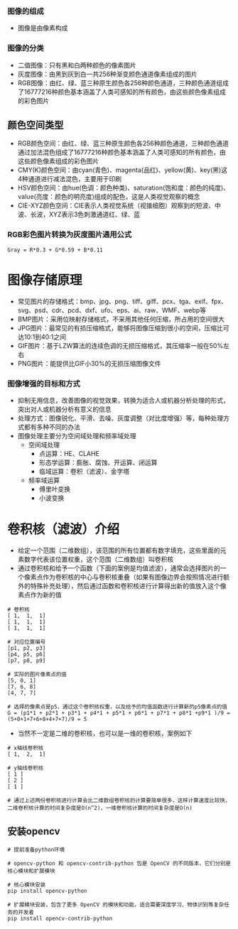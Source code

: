 ### 图像的组成
- 图像是由像素构成


### 图像的分类
- 二值图像：只有黑和白两种颜色的像素图片
- 灰度图像：由黑到灰到白一共256种渐变颜色通道像素组成的图片
- RGB图像：由红、绿、蓝三种原生颜色各256种颜色通道，三种颜色通道组成了16777216种颜色基本涵盖了人类可感知的所有颜色，由这些颜色像素组成的彩色图片

## 颜色空间类型
- RGB颜色空间：由红、绿、蓝三种原生颜色各256种颜色通道，三种颜色通道通过加法混色组成了16777216种颜色基本涵盖了人类可感知的所有颜色，由这些颜色像素组成的彩色图片
- CMY(K)颜色空间：由cyan(青色)、magenta(品红)、yellow(黄)、key(黑)这4种通道进行减法混色，主要用于印刷
- HSV颜色空间：由hue(色调：颜色种类)、saturation(饱和度：颜色的纯度)、value(亮度：颜色的明亮度)组成的配色，这是人类视觉观察的概念
- CIE-XYZ颜色空间：CIE表示人类视觉系统（视锥细胞）观察到的短波、中波、长波，XYZ表示3色刺激通道红、绿、蓝

### RGB彩色图片转换为灰度图片通用公式
~~~
Gray = R*0.3 + G*0.59 + B*0.11
~~~

# 图像存储原理
- 常见图片的存储格式：bmp、jpg、png、tiff、giff、pcx、tga、exif、fpx、svg、psd、cdr、pcd、dxf、ufo、eps、ai、raw、WMF、webp等
- BMP图片：采用位映射存储格式，不采用其他任何压缩，所占用的空间很大
- JPG图片：最常见的有损压缩格式，能够将图像压缩到很小的空间，压缩比可达10:1到40:1之间
- GIF图片：基于LZW算法的连续色调的无损压缩格式，其压缩率一般在50%左右
- PNG图片：能提供比GIF小30%的无损压缩图像文件

### 图像增强的目标和方式
- 抑制无用信息，改善图像的视觉效果，转换为适合人或机器分析处理的形式，突出对人或机器分析有意义的信息
- 处理方式：图像锐化、平滑、去噪、灰度调整（对比度增强）等，每种处理方式都有多种不同的办法
- 图像处理主要分为空间域处理和频率域处理
  - 空间域处理
    - 点运算：HE、CLAHE
    - 形态学运算：膨胀、腐蚀、开运算、闭运算
    - 临域运算：卷积（滤波）、金字塔
  - 频率域运算
    - 傅里叶变换
    - 小波变换


# 卷积核（滤波）介绍
- 给定一个范围（二维数组），该范围的所有位置都有数字填充，这些里面的元素数字代表该位置权重，这个范围（二维数组）叫卷积核
- 通过卷积核和给予一个函数（下面的案例是均值滤波），通常会选择图片的一个像素点作为卷积核的中心与卷积核重叠（如果有图像边界会按照情况进行额外的特殊补充处理），然后通过函数和卷积核进行计算得出新的值放入这个像素点作为新的值

~~~
# 卷积核
[ 1,  1,  1]
[ 1,  1,  1]
[ 1,  1,  1]

# 对应位置编号
[p1, p2, p3]
[p4, p5, p6]
[p7, p8, p9]

# 实际的图片像素点的值
[5, 0, 1]
[7, 6, 8]
[4, 7, 7]

# 选择的像素点是p5，通过这个卷积核权重，以及给予的均值函数进行计算新的p5像素点的值
G = (p1*1 + p2*1 + p3*1 + p4*1 + p5*1 + p6*1 + p7*1 + p8*1 +p9*1 )/9 = (5+0+1+7+6+8+4+7+7)/9 = 5
~~~

- 当然不一定是二维的卷积核，也可以是一维的卷积核，案例如下
~~~
# x轴线卷积核
[ 1,  2,  1]

# y轴线卷积核
[ 1 ]
[ 2 ]
[ 1 ]

# 通过上述两份卷积核进行计算会比二维数组卷积核的计算要简单很多，这样计算速度比较快，二维卷积核计算的时间复杂度是O(n^2)，一维卷积核计算的时间复杂度是O(n)
~~~

## 安装opencv
~~~shell
# 提前准备python环境

# opencv-python 和 opencv-contrib-python 包是 OpenCV 的不同版本，它们分别是核心模块和扩展模块

# 核心模块安装
pip install opencv-python

# 扩展模块安装，包含了更多 OpenCV 的模块和功能，适合需要深度学习、物体识别等复杂任务的开发者
pip install opencv-contrib-python
~~~